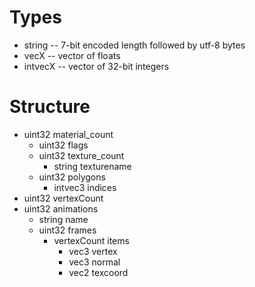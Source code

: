 Types
=====

- string -- 7-bit encoded length followed by utf-8 bytes
- vecX -- vector of floats
- intvecX -- vector of 32-bit integers

Structure
=========

- uint32 material_count
    - uint32 flags
    - uint32 texture_count
        - string texturename
    - uint32 polygons
        - intvec3 indices
- uint32 vertexCount
- uint32 animations
    - string name
    - uint32 frames
        - vertexCount items
            - vec3 vertex
            - vec3 normal
            - vec2 texcoord
